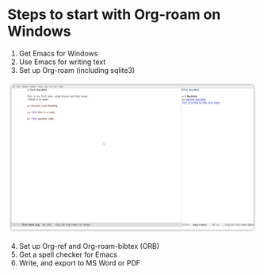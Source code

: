 # Steps to start with Org-roam on Windows

1. Get Emacs for Windows
2. Use Emacs for writing text
3. Set up Org-roam (including sqlite3)

![Final image](images/2020-06-14_22-10-59.png)

4. Set up Org-ref and Org-roam-bibtex (ORB)
5. Get a spell checker for Emacs
6. Write, and export to MS Word or PDF